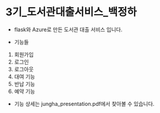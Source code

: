 # 3기_도서관대출서비스_백정하


* flask와 Azure로 만든 도서관 대출 서비스 입니다.


* 기능들
1. 회원가입
2. 로그인
3. 로그아웃
3. 대여 기능
4. 반납 기능
5. 예약 기능

* 기능 상세는 jungha_presentation.pdf에서 찾아볼 수 있습니다. 